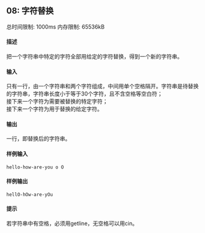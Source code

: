 ﻿## 08: 字符替换
总时间限制: 1000ms     内存限制: 65536kB

#### 描述

把一个字符串中特定的字符全部用给定的字符替换，得到一个新的字符串。

#### 输入

只有一行，由一个字符串和两个字符组成，中间用单个空格隔开。字符串是待替换的字符串，字符串长度小于等于30个字符，且不含空格等空白符；  
接下来一个字符为需要被替换的特定字符；  
接下来一个字符为用于替换的给定字符。

#### 输出

一行，即替换后的字符串。

#### 样例输入
	
	hello-how-are-you o O

#### 样例输出

	hellO-hOw-are-yOu

#### 提示

若字符串中有空格，必须用getline，无空格可以用cin。


